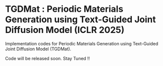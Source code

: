 # TGDMat : Periodic Materials Generation using Text-Guided Joint Diffusion Model (ICLR 2025)

Implementation codes for Periodic Materials Generation using Text-Guided Joint Diffusion Model (TGDMat).

Code will be released soon. Stay Tuned !!
